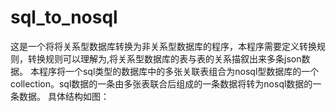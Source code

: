 # sql_to_nosql
这是一个将将关系型数据库转换为非关系型数据库的程序，本程序需要定义转换规则，转换规则可以理解为,将关系型数据库的表与表的关系描叙出来多条json数据。
本程序将一个sql类型的数据库中的多张关联表组合为nosql型数据库的一个collection。sql数据的一条由多张表联合后组成的一条数据将转为nosql数据的一条数据。
具体结构如图：
